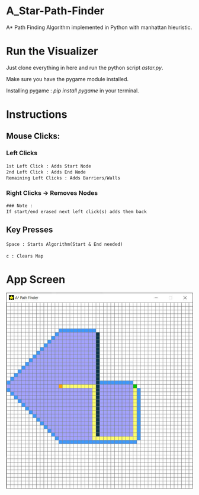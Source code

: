 # A_Star-Path-Finder
A* Path Finding Algorithm implemented in Python with manhattan hieuristic.

# Run the Visualizer
Just clone everything in here and run the python script *astar.py*.

Make sure you have the pygame module installed. 

Installing pygame : *pip install pygame* in your terminal.

# Instructions

## Mouse Clicks:
### Left Clicks
	1st Left Click : Adds Start Node
	2nd Left Click : Adds End Node 
	Remaining Left Clicks : Adds Barriers/Walls
  
  
### Right Clicks -> Removes Nodes
  
	### Note :
	If start/end erased next left click(s) adds them back
  
## Key Presses

	Space : Starts Algorithm(Start & End needed)

	c : Clears Map


# App Screen

![](https://github.com/rudrajit1729/A_Star-Path-Finder/blob/master/Capture_1.JPG)








